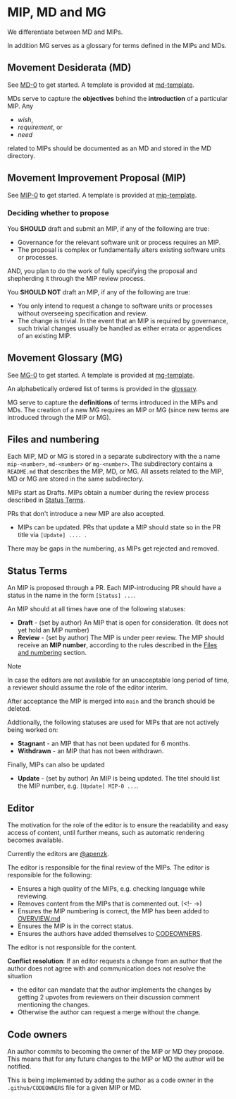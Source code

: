 
# MIP, MD and MG

We differentiate between MD and MIPs. 

In addition MG serves as a glossary for terms defined in the MIPs and MDs.

## Movement Desiderata (MD) 

See [MD-0](./MD/md-0) to get started. A template is provided at [md-template](md-template.md).

MDs serve to capture the **objectives** behind the **introduction** of a particular MIP.
Any  
- _wish_, 
- _requirement_, or 
- _need_ 

related to MIPs should be documented as an MD and stored in the MD directory. 

## Movement Improvement Proposal (MIP)

See [MIP-0](./MIP/mip-0) to get started. A template is provided at [mip-template](mip-template.md).


### Deciding whether to propose
You **SHOULD** draft and submit an MIP, if any of the following are true:
- Governance for the relevant software unit or process requires an MIP.
- The proposal is complex or fundamentally alters existing software units or processes.

AND, you plan to do the work of fully specifying the proposal and shepherding it through the MIP review process. 

You **SHOULD NOT** draft an MIP, if any of the following are true:
- You only intend to request a change to software units or processes without overseeing specification and review.
- The change is trivial. In the event that an MIP is required by governance, such trivial changes usually be handled as either errata or appendices of an existing MIP. 

## Movement Glossary (MG)

See [MG-0](./MIP/mg-0) to get started. A template is provided at [mg-template](mg-template.md).

An alphabetically ordered list of terms is provided in the [glossary](GLOSSARY.md).

MG serve to capture the **definitions** of terms introduced in the MIPs and MDs. The creation of a new MG requires an MIP or MG (since new terms are introduced through the MIP or MG).


## Files and numbering

Each MIP, MD or MG is stored in a separate subdirectory with the a name `mip-<number>`, `md-<number>` or `mg-<number>`. The subdirectory contains a `README.md` that describes the MIP, MD, or MG. All assets related to the MIP, MD or MG are stored in the same subdirectory.

MIPs start as Drafts. MIPs obtain a number during the review process described in [Status Terms](#status-terms).  

PRs that don't introduce a new MIP are also accepted. 

- MIPs can be updated. PRs that update a MIP should state so in the PR title via `[Update] .... `. 

There may be gaps in the numbering, as MIPs get rejected and removed.


## Status Terms
An MIP is proposed through a PR. Each MIP-introducing PR should have a status in the name in the form `[Status] ...`.

An MIP should at all times have one of the following statuses:
- **Draft** - (set by author) An MIP that is open for consideration. (It does not yet hold an MIP number)
- **Review** - (set by author) The MIP is under peer review. The MIP should receive an **MIP number**, according to the rules described in the [Files and numbering](#files-and-numbering) section.

>[!Note]
> In case the editors are not available for an unacceptable long period of time, a reviewer should assume the role of the editor interim. 

After acceptance the MIP is merged into `main` and the branch should be deleted.

Addtionally, the following statuses are used for MIPs that are not actively being worked on:
- **Stagnant** - an MIP that has not been updated for 6 months.
- **Withdrawn** - an MIP that has not been withdrawn.


Finally, MIPs can also be updated
- **Update** - (set by author) An MIP is being updated. The titel should list the MIP number, e.g. `[Update] MIP-0 ...`.


## Editor

The motivation for the role of the editor is to ensure the readability and easy access of content, until further means, such as automatic rendering becomes available.

Currently the editors are [@apenzk](https://github.com/apenzk). 

The editor is responsible for the final review of the MIPs. The editor is responsible for the following:
- Ensures a high quality of the MIPs, e.g. checking language while reviewing.
- Removes content from the MIPs that is commented out. (<!- ->)
- Ensures the MIP numbering is correct, the MIP has been added to [OVERVIEW.md](./OVERVIEW.md)
- Ensures the MIP is in the correct status. 
- Ensures the authors have added themselves to [CODEOWNERS](./.github/CODEOWNERS).

The editor is not responsible for the content.

**Conflict resolution**: If an editor requests a change from an author that the author does not agree with and communication does not resolve the situation
- the editor can mandate that the author implements the changes by getting 2 upvotes from reviewers on their discussion comment mentioning the changes.
- Otherwise the author can request a merge without the change.


## Code owners
An author commits to becoming the owner of the MIP or MD they propose. This means that for any future changes to the MIP or MD the author will be notified. 

This is being implemented by adding the author as a code owner in the `.github/CODEOWNERS` file for a given MIP or MD.

